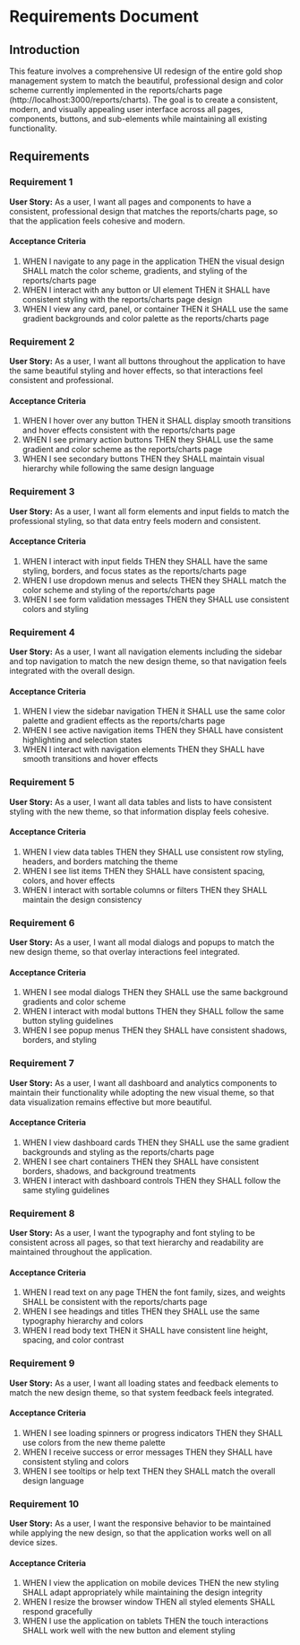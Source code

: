 # Requirements Document

## Introduction

This feature involves a comprehensive UI redesign of the entire gold shop management system to match the beautiful, professional design and color scheme currently implemented in the reports/charts page (http://localhost:3000/reports/charts). The goal is to create a consistent, modern, and visually appealing user interface across all pages, components, buttons, and sub-elements while maintaining all existing functionality.

## Requirements

### Requirement 1

**User Story:** As a user, I want all pages and components to have a consistent, professional design that matches the reports/charts page, so that the application feels cohesive and modern.

#### Acceptance Criteria

1. WHEN I navigate to any page in the application THEN the visual design SHALL match the color scheme, gradients, and styling of the reports/charts page
2. WHEN I interact with any button or UI element THEN it SHALL have consistent styling with the reports/charts page design
3. WHEN I view any card, panel, or container THEN it SHALL use the same gradient backgrounds and color palette as the reports/charts page

### Requirement 2

**User Story:** As a user, I want all buttons throughout the application to have the same beautiful styling and hover effects, so that interactions feel consistent and professional.

#### Acceptance Criteria

1. WHEN I hover over any button THEN it SHALL display smooth transitions and hover effects consistent with the reports/charts page
2. WHEN I see primary action buttons THEN they SHALL use the same gradient and color scheme as the reports/charts page
3. WHEN I see secondary buttons THEN they SHALL maintain visual hierarchy while following the same design language

### Requirement 3

**User Story:** As a user, I want all form elements and input fields to match the professional styling, so that data entry feels modern and consistent.

#### Acceptance Criteria

1. WHEN I interact with input fields THEN they SHALL have the same styling, borders, and focus states as the reports/charts page
2. WHEN I use dropdown menus and selects THEN they SHALL match the color scheme and styling of the reports/charts page
3. WHEN I see form validation messages THEN they SHALL use consistent colors and styling

### Requirement 4

**User Story:** As a user, I want all navigation elements including the sidebar and top navigation to match the new design theme, so that navigation feels integrated with the overall design.

#### Acceptance Criteria

1. WHEN I view the sidebar navigation THEN it SHALL use the same color palette and gradient effects as the reports/charts page
2. WHEN I see active navigation items THEN they SHALL have consistent highlighting and selection states
3. WHEN I interact with navigation elements THEN they SHALL have smooth transitions and hover effects

### Requirement 5

**User Story:** As a user, I want all data tables and lists to have consistent styling with the new theme, so that information display feels cohesive.

#### Acceptance Criteria

1. WHEN I view data tables THEN they SHALL use consistent row styling, headers, and borders matching the theme
2. WHEN I see list items THEN they SHALL have consistent spacing, colors, and hover effects
3. WHEN I interact with sortable columns or filters THEN they SHALL maintain the design consistency

### Requirement 6

**User Story:** As a user, I want all modal dialogs and popups to match the new design theme, so that overlay interactions feel integrated.

#### Acceptance Criteria

1. WHEN I see modal dialogs THEN they SHALL use the same background gradients and color scheme
2. WHEN I interact with modal buttons THEN they SHALL follow the same button styling guidelines
3. WHEN I see popup menus THEN they SHALL have consistent shadows, borders, and styling

### Requirement 7

**User Story:** As a user, I want all dashboard and analytics components to maintain their functionality while adopting the new visual theme, so that data visualization remains effective but more beautiful.

#### Acceptance Criteria

1. WHEN I view dashboard cards THEN they SHALL use the same gradient backgrounds and styling as the reports/charts page
2. WHEN I see chart containers THEN they SHALL have consistent borders, shadows, and background treatments
3. WHEN I interact with dashboard controls THEN they SHALL follow the same styling guidelines

### Requirement 8

**User Story:** As a user, I want the typography and font styling to be consistent across all pages, so that text hierarchy and readability are maintained throughout the application.

#### Acceptance Criteria

1. WHEN I read text on any page THEN the font family, sizes, and weights SHALL be consistent with the reports/charts page
2. WHEN I see headings and titles THEN they SHALL use the same typography hierarchy and colors
3. WHEN I read body text THEN it SHALL have consistent line height, spacing, and color contrast

### Requirement 9

**User Story:** As a user, I want all loading states and feedback elements to match the new design theme, so that system feedback feels integrated.

#### Acceptance Criteria

1. WHEN I see loading spinners or progress indicators THEN they SHALL use colors from the new theme palette
2. WHEN I receive success or error messages THEN they SHALL have consistent styling and colors
3. WHEN I see tooltips or help text THEN they SHALL match the overall design language

### Requirement 10

**User Story:** As a user, I want the responsive behavior to be maintained while applying the new design, so that the application works well on all device sizes.

#### Acceptance Criteria

1. WHEN I view the application on mobile devices THEN the new styling SHALL adapt appropriately while maintaining the design integrity
2. WHEN I resize the browser window THEN all styled elements SHALL respond gracefully
3. WHEN I use the application on tablets THEN the touch interactions SHALL work well with the new button and element styling
